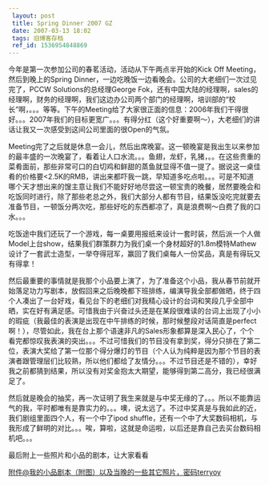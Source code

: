 ```yaml
---
 layout: post
 title: Spring Dinner 2007 GZ
 date: 2007-03-13 18:02
 tags: 旧博客存档
 ref_id: 1536954848869
---
```

今年是第一次参加公司的春茗活动，活动从下午两点半开始的Kick Off Meeting，然后到晚上的Spring
Dinner，一边吃晚饭一边看晚会。公司的大老细们一次过见完了，PCCW Solutions的总经理George
Fok，还有中国大陆的经理啊，sales的经理啊，财务的经理啊，我们这边办公司两个部门的经理啊，培训部的“校长”啊，。。。等等。下午的Meeting给了大家很正面的信息：2006年我们干得很好。。。2007年我们的目标更宽广。。。有得分红（这个好重要啊～），大老细们的讲话让我又一次感受到这间公司里面的很Open的气氛。



Meeting完了之后就是休息一会儿，然后出席晚宴。这一顿晚宴是我出生以来参加的最丰盛的一次晚宴了，看着让人口水流。。。鱼翅，龙虾，乳猪，。。在这些贵重的菜肴面前，那些非常可口的白切鸡和鲜甜的蒸鱼就显得不值一提了。据说这一桌佳肴的价格要<2.5K的RMB，讲出来都吓我一跳，早知道多吃点啦。。。可是不知道哪个天才想出来的馊主意让我们不能好好地尽尝这一顿宝贵的晚餐，居然要晚会和吃饭同时进行，除了那些老总之外，我们大部分人都有节目，结果饭没吃完就要去准备节目，一顿饭分两次吃，那些好吃的东西都凉了，真是浪费啊～白费了我的口水。。。



吃饭途中我们还玩了一个游戏，每一桌要用报纸来设计一套时装，然后派一个人做Model上台show，结果我们群策群力为我们桌一个身材超好的1.8m模特Mathew设计了一套武士造型，一举夺得冠军，赢回了我们桌每人一份奖品，真是有得玩又有得拿！



然后最重要的事情就是我那个小品要上演了，为了准备这个小品，我从春节前就开始落足功力写剧本，放假回来之后晚晚都下班排练，编演导我全部都做晒，终于四个人凑出了一台好戏，看见台下的老细们对我精心设计的台词和笑段几乎全部中晒，实在好有满足感。可惜我由于兴奋过头还是在某段很难读的台词上出现了小小的瑕疵（我最佳的表演是出现在中午排练的时候，那时候整段对话简直是perfect啊！），尽管如此，我在台上那个语速非凡的Sales形象都算是深入民心了，个个看完都惊叹我表演的突出。。。不过可惜我们的节目没有拿到奖，得分只排在了第二位，表演大奖给了第一位那个得分爆灯的节目（个人认为纯粹是因为那个节目的表演者跟管理层们比较熟，所以他们都给了友情分。。。不过节目还是不错的），幸好我之前都猜到结果，所以没有对奖金抱太大期望，能够得到第二高分，我已经很满足了。



然后就是晚会的抽奖，再一次证明了我生来就是与中奖无缘的了。。。所以不能靠运气的我，平时都唯有是靠实力的。。。噢，说太远了。不过中奖真是与我如此的近，我们剧组里面四个人，有一个中了ipod
shuffle，还有一个中了大奖数码相机，与我形成了鲜明的对比。。。唉，算啦，这就是命运啦，以后还是靠自己去买台数码相机吧。。。



最后附上一些照片和小品的剧本，让大家看看



[附件@我的小品剧本（附图）以及当晚的一些其它照片，密码terryoy](http://rapidshare.com/files/20794623/2007springdinner.zip)

